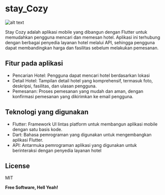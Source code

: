 # stay_Cozy
![alt text](https://github.com/Fadlanprabaswara/stay_cozy/blob/170ecd8267d9b8d5e457584670db18ebb96f78d9/assets/iPhone%2011%20Pro%20Max%20-%201%20(1).png?raw=true)

Stay Cozy adalah aplikasi mobile yang dibangun dengan Flutter untuk memudahkan pengguna mencari dan memesan hotel. Aplikasi ini terhubung dengan berbagai penyedia layanan hotel melalui API, sehingga pengguna dapat membandingkan harga dan fasilitas sebelum melakukan pemesanan.
## Fitur pada aplikasi 
- Pencarian Hotel: Pengguna dapat mencari hotel berdasarkan lokasi
- Detail Hotel: Tampilan detail hotel yang komprehensif, termasuk foto, deskripsi, fasilitas, dan ulasan pengguna.
- Pemesanan: Proses pemesanan yang mudah dan aman, dengan konfirmasi pemesanan yang dikirimkan ke email pengguna.

## Teknologi yang digunakan 
- Flutter: Framework UI lintas platform untuk membangun aplikasi mobile dengan satu basis kode.
- Dart: Bahasa pemrograman yang digunakan untuk mengembangkan aplikasi Flutter.
- API: Antarmuka pemrograman aplikasi yang digunakan untuk berinteraksi dengan penyedia layanan hotel


## License

MIT

**Free Software, Hell Yeah!**

[//]: # (These are reference links used in the body of this note and get stripped out when the markdown processor does its job. There is no need to format nicely because it shouldn't be seen. Thanks SO - http://stackoverflow.com/questions/4823468/store-comments-in-markdown-syntax)

   [dill]: <https://github.com/joemccann/dillinger>
   [git-repo-url]: <https://github.com/joemccann/dillinger.git>
   [john gruber]: <http://daringfireball.net>
   [df1]: <http://daringfireball.net/projects/markdown/>
   [markdown-it]: <https://github.com/markdown-it/markdown-it>
   [Ace Editor]: <http://ace.ajax.org>
   [node.js]: <http://nodejs.org>
   [Twitter Bootstrap]: <http://twitter.github.com/bootstrap/>
   [jQuery]: <http://jquery.com>
   [@tjholowaychuk]: <http://twitter.com/tjholowaychuk>
   [express]: <http://expressjs.com>
   [AngularJS]: <http://angularjs.org>
   [Gulp]: <http://gulpjs.com>

   [PlDb]: <https://github.com/joemccann/dillinger/tree/master/plugins/dropbox/README.md>
   [PlGh]: <https://github.com/joemccann/dillinger/tree/master/plugins/github/README.md>
   [PlGd]: <https://github.com/joemccann/dillinger/tree/master/plugins/googledrive/README.md>
   [PlOd]: <https://github.com/joemccann/dillinger/tree/master/plugins/onedrive/README.md>
   [PlMe]: <https://github.com/joemccann/dillinger/tree/master/plugins/medium/README.md>
   [PlGa]: <https://github.com/RahulHP/dillinger/blob/master/plugins/googleanalytics/README.md>
